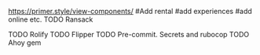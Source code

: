   https://primer.style/view-components/
  #Add rental
  #add experiences
  #add online etc.
  TODO Ransack

  TODO Rolify 
  TODO Flipper
  TODO Pre-commit. Secrets and rubocop
  TODO Ahoy gem
  

